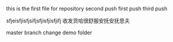 this is the first file for repository
second push
first push
third push


sfjeisfjisfjsifjsfjisfjisfjifj
收发货哈很舒服安抚安抚思夫



master branch change demo folder

